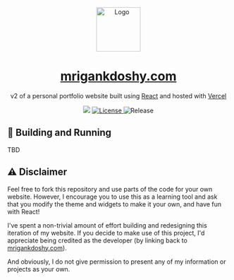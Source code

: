 <div align="center">
  <img alt="Logo" src="https://user-images.githubusercontent.com/32623983/170842452-2ea3a2f8-2164-421e-8788-d52c878a1a07.png" width="100" />
</div>
<h1 align="center">
  <a href="https://mrigankdoshy.com" target="_blank">mrigankdoshy.com</a>
</h1>
<p align="center">
  v2 of a personal portfolio website built using <a href="https://react.dev" target="_blank">React</a> and hosted with <a href="https://www.vercel.com/" target="_blank">Vercel</a>
</p>
<p align="center">
  <img src="https://deploy-badge.vercel.app/vercel/personal-website-v2?style=for-the-badge" />
  <a href="https://opensource.org/licenses/MIT">
    <img src="https://img.shields.io/badge/License-MIT-blue.svg?style=for-the-badge" alt="License">
  </a>
  <img src="https://img.shields.io/github/v/release/mrigankdoshy/personal-website-v2?color=blue&include_prereleases&sort=date&style=for-the-badge" alt="Release">
</p>

## 🚀 Building and Running

TBD

## ⚠️ Disclaimer

Feel free to fork this repository and use parts of the code for your own website. However, I encourage you to use this as a learning tool and ask that you modify the theme and widgets to make it your own, and have fun with React!

I've spent a non-trivial amount of effort building and redesigning this iteration of my website. If you decide to make use of this project, I'd appreciate being credited as the developer (by linking back to <a href="https://mrigankdoshy.com" target="_blank">mrigankdoshy.com</a>).

And obviously, I do not give permission to present any of my information or projects as your own.
